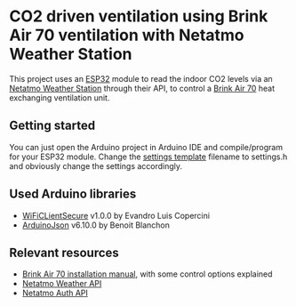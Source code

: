 # CO2 driven ventilation using Brink Air 70 ventilation with Netatmo Weather Station

This project uses an [ESP32](https://www.espressif.com/en/products/hardware/esp32/overview) module 
to read the indoor CO2 levels via an 
[Netatmo Weather Station](https://www.netatmo.com/en-us/weather/weatherstation) through their API, 
to control a [Brink Air 70](https://www.brinkclimatesystems.nl/nl-nl/professionals/producten/ventilatie/air-70) 
heat exchanging ventilation unit.

## Getting started

You can just open the Arduino project in Arduino IDE and compile/program for your ESP32 module. Change the [settings template](settings_template.h) filename
to settings.h and obviously change the settings accordingly.

## Used Arduino libraries

* [WiFiCLientSecure](https://github.com/espressif/arduino-esp32/tree/master/libraries/WiFiClientSecure) v1.0.0 by Evandro Luis Copercini
* [ArduinoJson](https://arduinojson.org) v6.10.0 by Benoit Blanchon

## Relevant resources

* [Brink Air 70 installation manual](https://www.brinkclimatesystems.nl/getattachment/6252a744-9302-462f-8668-f7f24ee7ddbd), with some control options explained
* [Netatmo Weather API](https://dev.netatmo.com/resources/technical/reference/weather)
* [Netatmo Auth API](https://dev.netatmo.com/resources/technical/guides/authentication/clientcredentials)